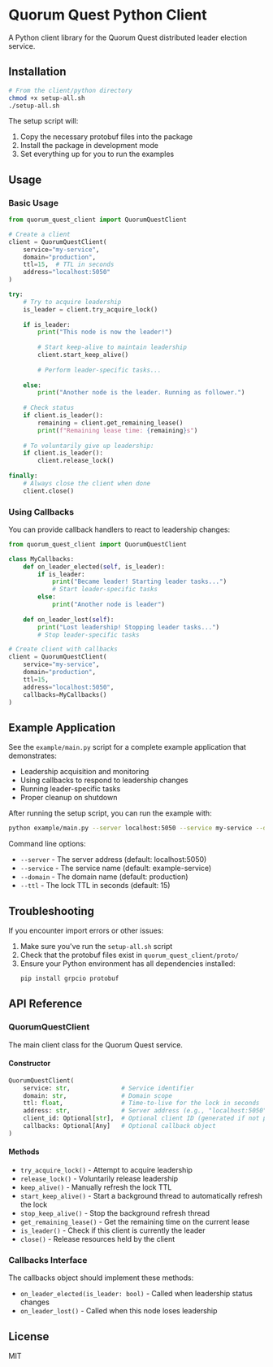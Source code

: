 # Quorum Quest Python Client

A Python client library for the Quorum Quest distributed leader election service.

## Installation

```bash
# From the client/python directory
chmod +x setup-all.sh
./setup-all.sh
```

The setup script will:
1. Copy the necessary protobuf files into the package
2. Install the package in development mode
3. Set everything up for you to run the examples

## Usage

### Basic Usage

```python
from quorum_quest_client import QuorumQuestClient

# Create a client
client = QuorumQuestClient(
    service="my-service",
    domain="production",
    ttl=15,  # TTL in seconds
    address="localhost:5050"
)

try:
    # Try to acquire leadership
    is_leader = client.try_acquire_lock()
    
    if is_leader:
        print("This node is now the leader!")
        
        # Start keep-alive to maintain leadership
        client.start_keep_alive()
        
        # Perform leader-specific tasks...
        
    else:
        print("Another node is the leader. Running as follower.")
    
    # Check status
    if client.is_leader():
        remaining = client.get_remaining_lease()
        print(f"Remaining lease time: {remaining}s")
    
    # To voluntarily give up leadership:
    if client.is_leader():
        client.release_lock()
        
finally:
    # Always close the client when done
    client.close()
```

### Using Callbacks

You can provide callback handlers to react to leadership changes:

```python
from quorum_quest_client import QuorumQuestClient

class MyCallbacks:
    def on_leader_elected(self, is_leader):
        if is_leader:
            print("Became leader! Starting leader tasks...")
            # Start leader-specific tasks
        else:
            print("Another node is leader")
    
    def on_leader_lost(self):
        print("Lost leadership! Stopping leader tasks...")
        # Stop leader-specific tasks

# Create client with callbacks
client = QuorumQuestClient(
    service="my-service",
    domain="production",
    ttl=15,
    address="localhost:5050",
    callbacks=MyCallbacks()
)
```

## Example Application

See the `example/main.py` script for a complete example application that demonstrates:

- Leadership acquisition and monitoring
- Using callbacks to respond to leadership changes
- Running leader-specific tasks
- Proper cleanup on shutdown

After running the setup script, you can run the example with:

```bash
python example/main.py --server localhost:5050 --service my-service --domain production
```

Command line options:
- `--server` - The server address (default: localhost:5050)
- `--service` - The service name (default: example-service)
- `--domain` - The domain name (default: production)
- `--ttl` - The lock TTL in seconds (default: 15)

## Troubleshooting

If you encounter import errors or other issues:

1. Make sure you've run the `setup-all.sh` script
2. Check that the protobuf files exist in `quorum_quest_client/proto/`
3. Ensure your Python environment has all dependencies installed:
   ```bash
   pip install grpcio protobuf
   ```

## API Reference

### QuorumQuestClient

The main client class for the Quorum Quest service.

#### Constructor

```python
QuorumQuestClient(
    service: str,              # Service identifier
    domain: str,               # Domain scope 
    ttl: float,                # Time-to-live for the lock in seconds
    address: str,              # Server address (e.g., "localhost:5050")
    client_id: Optional[str],  # Optional client ID (generated if not provided)
    callbacks: Optional[Any]   # Optional callback object
)
```

#### Methods

- `try_acquire_lock()` - Attempt to acquire leadership
- `release_lock()` - Voluntarily release leadership
- `keep_alive()` - Manually refresh the lock TTL
- `start_keep_alive()` - Start a background thread to automatically refresh the lock
- `stop_keep_alive()` - Stop the background refresh thread
- `get_remaining_lease()` - Get the remaining time on the current lease
- `is_leader()` - Check if this client is currently the leader
- `close()` - Release resources held by the client

### Callbacks Interface

The callbacks object should implement these methods:

- `on_leader_elected(is_leader: bool)` - Called when leadership status changes
- `on_leader_lost()` - Called when this node loses leadership

## License

MIT
